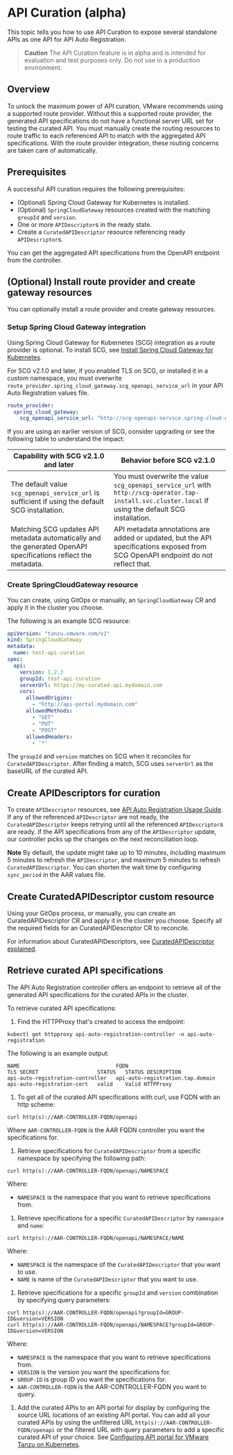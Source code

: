 # API Curation (alpha)

This topic tells you how to use API Curation to expose several standalone APIs as one API for
API Auto Registration.

> **Caution** The API Curation feature is in alpha and is intended for evaluation and test purposes
> only. Do not use in a production environment.

## <a id='overview'></a> Overview

To unlock the maximum power of API curation, VMware recommends using a supported route provider.
Without this a supported route provider, the generated API specifications do not have a functional server URL set for
testing the curated API. You must manually create the routing resources to route traffic to each
referenced API to match with the aggregated API specifications. With the route provider integration,
these routing concerns are taken care of automatically.

## <a id='prerecs'></a> Prerequisites

A successful API curation requires the following prerequisites:

- (Optional) Spring Cloud Gateway for Kubernetes is installed.
- (Optional) `SpringCloudGateway` resources created with the matching `groupId` and `version`.
- One or more `APIDescriptor`s in the ready state.
- Create a `CuratedAPIDescriptor` resource referencing ready `APIDescriptor`s.

You can get the aggregated API specifications from the OpenAPI endpoint from the controller.

## <a id='create-route-provider'></a>(Optional) Install route provider and create gateway resources

You can optionally install a route provider and create gateway resources.

### <a id='setup-scg'></a>Setup Spring Cloud Gateway integration

Using Spring Cloud Gateway for Kubernetes (SCG) integration as a route provider is optional.
To install SCG, see [Install Spring Cloud Gateway for Kubernetes](../spring-cloud-gateway/install-spring-cloud-gateway.hbs.md).

For SCG v2.1.0 and later, if you enabled TLS on SCG, or installed it in a custom namespace,
you must overwrite `route_provider.spring_cloud_gateway.scg_openapi_service_url` in your
API Auto Registration values file.

```yaml
route_provider:
  spring_cloud_gateway:
    scg_openapi_service_url: "http://scg-openapi-service.spring-cloud-gateway.svc.cluster.local" # default value
```

If you are using an earlier version of SCG, consider upgrading or see the following table to
understand the impact:

| Capability with SCG v2.1.0 and later | Behavior before SCG v2.1.0 |
| --- | --- |
| The default value `scg_openapi_service_url` is sufficient if using the default SCG installation. | You must overwrite the value `scg_openapi_service_url` with `http://scg-operator.tap-install.svc.cluster.local` if using the default SCG installation. |
| Matching SCG updates API metadata automatically and the generated OpenAPI specifications reflect the metadata. | API metadata annotations are added or updated, but the API specifications exposed from SCG OpenAPI endpoint do not reflect that. |

### <a id='create-scg'></a>Create SpringCloudGateway resource

You can create, using GitOps or manually, an `SpringCloudGateway` CR and apply it in the
cluster you choose.

The following is an example SCG resource:

```yaml
apiVersion: "tanzu.vmware.com/v1"
kind: SpringCloudGateway
metadata:
  name: test-api-curation
spec:
  api:
    version: 1.2.3
    groupId: test-api-curation
    serverUrl: https://my-curated-api.mydomain.com
    cors:
      allowedOrigins:
        - "http://api-portal.mydomain.com"
      allowedMethods:
        - "GET"
        - "PUT"
        - "POST"
      allowedHeaders:
        - '*'
```

The `groupId` and `version` matches on SCG when it reconciles for `CuratedAPIDescriptor`.
After finding a match, SCG uses `serverUrl` as the baseURL of the curated API.

## <a id='api-descriptors-curation'></a>Create APIDescriptors for curation

To create `APIDescriptor` resources, see [API Auto Registration Usage Guide](./usage.hbs.md).
If any of the referenced `APIDescriptor` are not ready, the `CuratedAPIDescriptor` keeps retrying
until all the referenced `APIDescriptor`s are ready. If the API specifications from any of the `APIDescriptor`
update, our controller picks up the changes on the next reconciliation loop.

**Note** By default, the update might take up to 10 minutes, including
maximum 5 minutes to refresh the `APIDescriptor`, and maximum 5 minutes to refresh `CuratedAPIDescriptor`.
You can shorten the wait time by configuring `sync_period` in the AAR values file.

## <a id='curated-api-descriptor'></a>Create CuratedAPIDescriptor custom resource

Using your GitOps process, or manually, you can create an CuratedAPIDescriptor CR and apply it in the
cluster you choose. Specify all the required fields for an CuratedAPIDescriptor CR to reconcile.

For information about CuratedAPIDescriptors, see [CuratedAPIDescriptor explained](./key-concepts.hbs.md#curated-api-descriptor).

## <a id='retrieve-api-specs'></a>Retrieve curated API specifications

The API Auto Registration controller offers an endpoint to retrieve all of the generated API specifications
for the curated APIs in the cluster. 

To retrieve curated API specifications:

1. Find the HTTPProxy that's created to access the endpoint:

  ```console
  kubectl get httpproxy api-auto-registration-controller -n api-auto-registration
  ```

  The following is an example output:

  ```console
  NAME                               FQDN                              TLS SECRET                   STATUS   STATUS DESCRIPTION
  api-auto-registration-controller   api-auto-registration.tap.domain  api-auto-registration-cert   valid    Valid HTTPProxy
  ```

1. To get all of the curated API specifications with curl, use FQDN with an http scheme:

  ```console
  curl http(s)://AAR-CONTROLLER-FQDN/openapi
  ```

  Where `AAR-CONTROLLER-FQDN` is the AAR FQDN controller you want the specifications for.

1. Retrieve specifications for `CuratedAPIDescriptor` from a specific namespace by specifying the following path:

  ```console
  curl http(s)://AAR-CONTROLLER-FQDN/openapi/NAMESPACE
  ```

  Where:

  - `NAMESPACE` is the namespace that you want to retrieve specifications from.

1. Retrieve specifications for a specific `CuratedAPIDescriptor` by `namespace` and `name`:

  ```console
  curl http(s)://AAR-CONTROLLER-FQDN/openapi/NAMESPACE/NAME
  ```

  Where:

  - `NAMESPACE` is the namespace of the `CuratedAPIDescriptor` that you want to use.
  - `NAME` is name of the `CuratedAPIDescriptor` that you want to use.

1. Retrieve specifications for a specific `groupId` and `version` combination by specifying
query parameters:

  ```console
  curl http(s)://AAR-CONTROLLER-FQDN/openapi?groupId=GROUP-ID&version=VERSION
  curl http(s)://AAR-CONTROLLER-FQDN/openapi/NAMESPACE?groupId=GROUP-ID&version=VERSION
  ```

  Where:

  - `NAMESPACE` is the namespace that you want to retrieve specifications from.
  - `VERSION` is the version you want the specifications for.
  - `GROUP-ID` is group ID you want the specifications for.
  - `AAR-CONTROLLER-FQDN` is the AAR-CONTROLLER-FQDN you want to query.

1. Add the curated APIs to an API portal for display by configuring the source URL
locations of an existing API portal.
You can add all your curated APIs by using the unfiltered URL `http(s)://AAR-CONTROLLER-FQDN/openapi`
or the filtered URL with query parameters to add a specific curated API of your choice.
See [Configuring API portal for VMware Tanzu on Kubernetes](https://docs.vmware.com/en/API-portal-for-VMware-Tanzu/1.4/api-portal/GUID-configuring-k8s-basics.html#modifying-openapi-source-url-locations).
